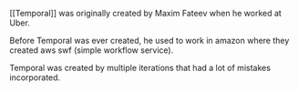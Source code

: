 [[Temporal]] was originally created by Maxim Fateev when he worked at Uber.

Before Temporal was ever created, he used to work in amazon where they created aws swf (simple workflow service).

Temporal was created by multiple iterations that had a lot of mistakes incorporated.